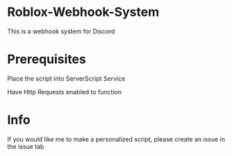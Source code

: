 # Roblox-Webhook-System

This is a webhook system for Discord

# Prerequisites

Place the script into ServerScript Service

Have Http Requests enabled to function

# Info

If you would like me to make a personalized script, please create an issue in the issue tab
